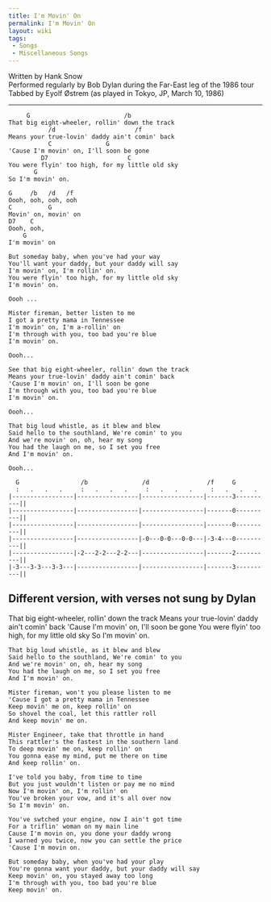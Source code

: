 ```yaml
---
title: I'm Movin' On
permalink: I'm Movin' On
layout: wiki
tags:
 - Songs
 - Miscellaneous Songs
---
```


Written by Hank Snow  
Performed regularly by Bob Dylan during the Far-East leg of the 1986
tour  
Tabbed by Eyolf Østrem (as played in Tokyo, JP, March 10, 1986)

* * * * *

         G                          /b
    That big eight-wheeler, rollin' down the track
               /d                      /f
    Means your true-lovin' daddy ain't comin' back
               C               G
    'Cause I'm movin' on, I'll soon be gone
             D7                      C
    You were flyin' too high, for my little old sky
           G
    So I'm movin' on.

    G     /b   /d   /f
    Oooh, ooh, ooh, ooh
    C          G
    Movin' on, movin' on
    D7    C
    Oooh, ooh,
        G
    I'm movin' on

    But someday baby, when you've had your way
    You'll want your daddy, but your daddy will say
    I'm movin' on, I'm rollin' on.
    You were flyin' too high, for my little old sky
    I'm movin' on.

    Oooh ...

    Mister fireman, better listen to me
    I got a pretty mama in Tennessee
    I'm movin' on, I'm a-rollin' on
    I'm through with you, too bad you're blue
    I'm movin' on.

    Oooh...

    See that big eight-wheeler, rollin' down the track
    Means your true-lovin' daddy ain't comin' back
    'Cause I'm movin' on, I'll soon be gone
    I'm through with you, too bad you're blue
    I'm movin' on.

    Oooh...

    That big loud whistle, as it blew and blew
    Said hello to the southland, We're comin' to you
    And we're movin' on, oh, hear my song
    You had the laugh on me, so I set you free
    And I'm movin' on.

    Oooh...

      G                 /b               /d                /f     G
      :   .   .   .     :   .   .   .     :   .   .   .     :   .   .   .
    |-----------------|-----------------|-----------------|-------3----------||
    |-----------------|-----------------|-----------------|-------0----------||
    |-----------------|-----------------|-----------------|-------0----------||
    |-----------------|-----------------|-0---0-0---0-0---|-3-4---0----------||
    |-----------------|-2---2-2---2-2---|-----------------|-------2----------||
    |-3---3-3---3-3---|-----------------|-----------------|-------3----------||

<h2 class="songversion">
Different version, with verses not sung by Dylan

</h2>
    That big eight-wheeler, rollin' down the track
    Means your true-lovin' daddy ain't comin' back
    'Cause I'm movin' on, I'll soon be gone
    You were flyin' too high, for my little old sky
    So I'm movin' on.

    That big loud whistle, as it blew and blew
    Said hello to the southland, We're comin' to you
    And we're movin' on, oh, hear my song
    You had the laugh on me, so I set you free
    And I'm movin' on.

    Mister fireman, won't you please listen to me
    'Cause I got a pretty mama in Tennessee
    Keep movin' me on, keep rollin' on
    So shovel the coal, let this rattler roll
    And keep movin' me on.

    Mister Engineer, take that throttle in hand
    This rattler's the fastest in the southern land
    To deep movin' me on, keep rollin' on
    You gonna ease my mind, put me there on time
    And keep rollin' on.

    I've told you baby, from time to time
    But you just wouldn't listen or pay me no mind
    Now I'm movin' on, I'm rollin' on
    You've broken your vow, and it's all over now
    So I'm movin' on.

    You've swtched your engine, now I ain't got time
    For a triflin' woman on my main line
    Cause I'm movin on, you done your daddy wrong
    I warned you twice, now you can settle the price
    'Cause I'm movin on.

    But someday baby, when you've had your play
    You're gonna want your daddy, but your daddy will say
    Keep movin' on, you stayed away too long
    I'm through with you, too bad you're blue
    Keep movin' on.

